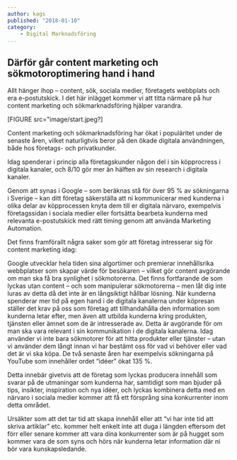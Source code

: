 ```yaml
---
author: kags
published: "2018-01-10"
category:
    - Digital Marknadsföring
...
```

Därför går content marketing och sökmotoroptimering hand i hand
-----------------------------------
Allt hänger ihop – content, sök, sociala medier, företagets webbplats och era e-postutskick. I det här inlägget kommer vi att titta närmare på hur content marketing och sökmarknadsföring hjälper varandra.

[FIGURE src="image/start.jpeg?]

<!--more-->

Content marketing och sökmarknadsföring har ökat i populäritet under de senaste åren, vilket naturligtvis beror på den ökade digitala användningen, både hos företags- och privatkunder.

Idag spenderar i princip alla företagskunder någon del i sin köpprocress i digitala kanaler, och 8/10 gör mer än hälften av sin research i digitala kanaler.

Genom att synas i Google – som beräknas stå för över 95 % av sökningarna i Sverige – kan ditt företag säkerställa att ni kommunicerar med kunderna i olika delar av köpprocessen knyta dem till er digitala närvaro, exempelvis företagssidan i sociala medier eller fortsätta bearbeta kunderna med relevanta e-postutskick med rätt timing genom att använda Marketing Automation.

Det finns framförallt några saker som gör att företag intresserar sig för content marketing idag:

Google utvecklar hela tiden sina algortimer och premierar innehållsrika webbplatser som skapar värde för besökaren – vilket gör content avgörande om man ska få bra synlighet i sökmotorerna. Det finns fortfarande de som lyckas utan content – och som manipulerar sökmotorerna – men låt dig inte luras av detta då det inte är en långsiktigt hållbar lösning.
När kunderna spenderar mer tid på egen hand i de digitala kanalerna under köpresan ställer det krav på oss som företag att tillhandahålla den information som kunderna letar efter, men även att utbilda kunderna kring produkten, tjänsten eller ämnet som de är intresserade av. Detta är avgörande för om man ska vara relevant i sin kommunikation i de digitala kanalerna.
Idag använder vi inte bara sökmotorer för att hitta produkter eller tjänster – utan vi använder dem långt innan vi har bestämt oss för vad vi behöver eller vad det är vi ska köpa. De två senaste åren har exempelvis sökningarna på YouTube som innehåller ordet “idéer” ökat 135 %.

Detta innebär givetvis att de företag som lyckas producera innehåll som svarar på de utmaningar som kunderna har, samtidigt som man bjuder på tips, insikter, inspiration och nya idéer, och lyckas kombinera detta med en närvaro i sociala medier kommer att få ett försprång sina konkurrenter inom detta området.

Ursäkter som att det tar tid att skapa innehåll eller att “vi har inte tid att skriva artiklar” etc. kommer helt enkelt inte att duga i längden eftersom det förr eller senare kommer att vara dina konkurrenter som är på hugget som kommer vara de som syns och hörs när kunderna letar information där ni bör vara kunskapsledande.
